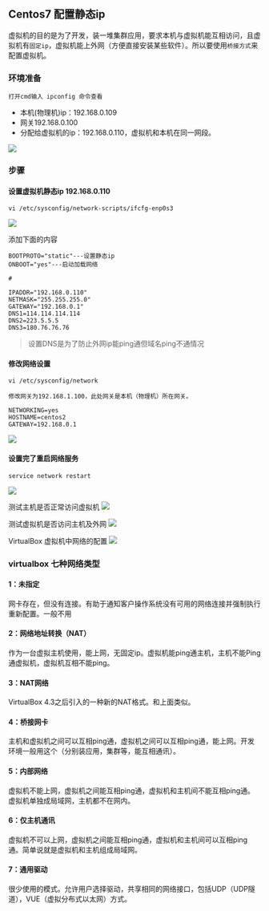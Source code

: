 ## Centos7 配置静态ip

虚拟机的目的是为了开发，装一堆集群应用，要求本机与虚拟机能互相访问，且虚拟机有`固定ip`，虚拟机能上外网（方便直接安装某些软件）。所以要使用`桥接方式`来配置虚拟机。


### 环境准备
`打开cmd输入 ipconfig 命令查看`

- 本机(物理机)ip：192.168.0.109
- 网关192.168.0.100
- 分配给虚拟机的ip：192.168.0.110，虚拟机和本机在同一网段。

![](https://img2018.cnblogs.com/blog/1231979/202002/1231979-20200208104128648-2129164462.png)


### 步骤
#### 设置虚拟机静态ip 192.168.0.110

```
vi /etc/sysconfig/network-scripts/ifcfg-enp0s3
```

![](https://img2018.cnblogs.com/blog/1231979/202002/1231979-20200208104439779-1735833505.png)

添加下面的内容
```
BOOTPROTO="static"---设置静态ip
ONBOOT="yes"---启动加载网络

#

IPADDR="192.168.0.110"
NETMASK="255.255.255.0"
GATEWAY="192.168.0.1"
DNS1=114.114.114.114
DNS2=223.5.5.5
DNS3=180.76.76.76
```
>设置DNS是为了防止外网ip能ping通但域名ping不通情况


####  修改网络设置
```
vi /etc/sysconfig/network
```

`修改网关为192.168.1.100，此处网关是本机（物理机）所在网关。`

```
NETWORKING=yes
HOSTNAME=centos2
GATEWAY=192.168.0.1
```

![](https://img2018.cnblogs.com/blog/1231979/202002/1231979-20200208104816804-746265439.png)


#### 设置完了重启网络服务
```
service network restart
```


![](https://img2018.cnblogs.com/blog/1231979/202002/1231979-20200208104940152-1342042608.png)


测试主机是否正常访问虚拟机
![](https://img2018.cnblogs.com/blog/1231979/202002/1231979-20200208105054085-1309564527.png)


测试虚拟机是否访问主机及外网
![](https://img2018.cnblogs.com/blog/1231979/202002/1231979-20200208105211674-914963204.png)


VirtualBox 虚拟机中网络的配置
![](https://img2018.cnblogs.com/blog/1231979/202002/1231979-20200208105426919-710289424.png)



### virtualbox 七种网络类型

#### 1：未指定

网卡存在，但没有连接。有助于通知客户操作系统没有可用的网络连接并强制执行重新配置。一般不用


#### 2：网络地址转换（NAT）

作为一台虚拟主机使用，能上网，无固定ip。虚拟机能ping通主机，主机不能Ping通虚拟机，虚拟机互相不能ping。


#### 3：NAT网络

VirtualBox 4.3之后引入的一种新的NAT格式。和上面类似。


#### 4：桥接网卡

主机和虚拟机之间可以互相ping通，虚拟机之间可以互相ping通，能上网。开发环境一般用这个（分别装应用，集群等，能互相通讯）。


#### 5：内部网络

虚拟机不能上网，虚拟机之间能互相ping通，虚拟机和主机间不能互相ping通。虚拟机单独成局域网，主机都不在网内。


#### 6：仅主机通讯

虚拟机不可以上网，虚拟机之间能互相ping通，虚拟机和主机间可以互相ping通。简单说就是虚拟机和主机组成局域网。


#### 7：通用驱动

很少使用的模式。允许用户选择驱动，共享相同的网络接口，包括UDP（UDP隧道），VUE（虚拟分布式以太网）方式。
